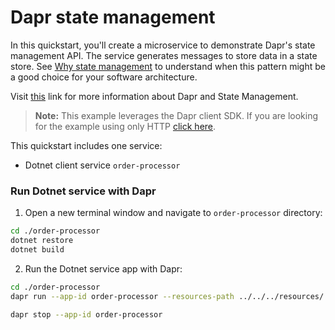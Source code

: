 # Dapr state management

In this quickstart, you'll create a microservice to demonstrate Dapr's state management API. The service generates messages to store data in a state store. See [Why state management](#why-state-management) to understand when this pattern might be a good choice for your software architecture.

Visit [this](https://docs.dapr.io/developing-applications/building-blocks/state-management/) link for more information about Dapr and State Management.

> **Note:** This example leverages the Dapr client SDK.  If you are looking for the example using only HTTP [click here](../http).

This quickstart includes one service:

- Dotnet client service `order-processor` 

### Run Dotnet service with Dapr

1. Open a new terminal window and navigate to `order-processor` directory: 

<!-- STEP
name: Install Dotnet dependencies
-->

```bash
cd ./order-processor
dotnet restore
dotnet build
```

<!-- END_STEP -->
2. Run the Dotnet service app with Dapr: 

<!-- STEP
name: Run order-processor service
expected_stdout_lines:
  - '== APP == Getting Order: Order { orderId = 1 }'
  - '== APP == Getting Order: Order { orderId = 2 }'
  - "Exited App successfully"
expected_stderr_lines:
output_match_mode: substring
background: true
sleep: 15
-->
    
```bash
cd ./order-processor
dapr run --app-id order-processor --resources-path ../../../resources/ -- dotnet run
```

<!-- END_STEP -->

```bash
dapr stop --app-id order-processor
```
